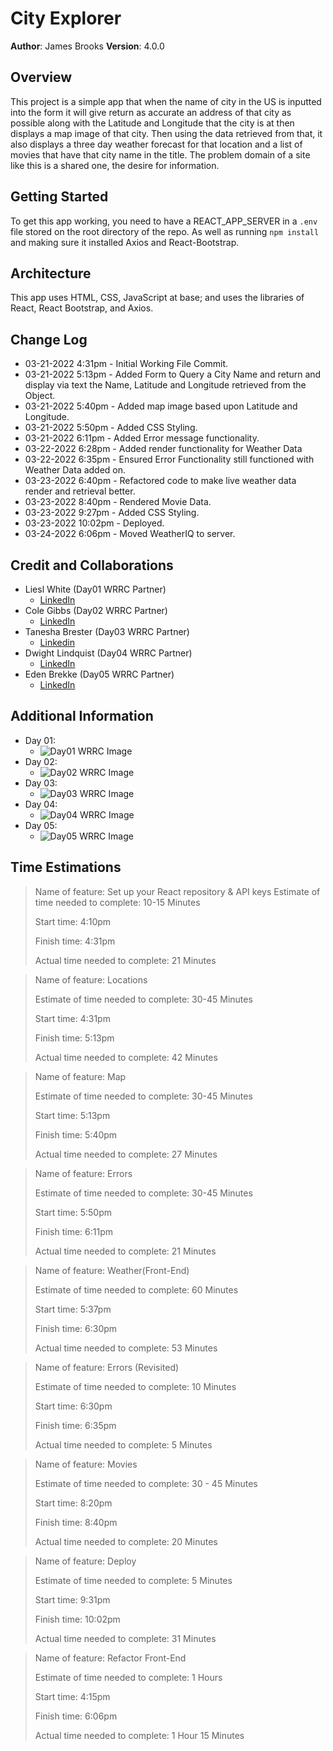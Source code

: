 # City Explorer

**Author**: James Brooks
**Version**: 4.0.0

## Overview

This project is a simple app that when the name of city in the US is inputted into the form it will give return as accurate an address of that city as possible along with the Latitude and Longitude that the city is at then displays a map image of that city. Then using the data retrieved from that, it also displays a three day weather forecast for that location and a list of movies that have that city name in the title. The problem domain of a site like this is a shared one, the desire for information.

## Getting Started

To get this app working, you need to have a REACT_APP_SERVER in a `.env` file stored on the root directory of the repo. As well as running `npm install` and making sure it installed Axios and React-Bootstrap.

## Architecture

This app uses HTML, CSS, JavaScript at base; and uses the libraries of React, React Bootstrap, and Axios.

## Change Log

- 03-21-2022 4:31pm - Initial Working File Commit.
- 03-21-2022 5:13pm - Added Form to Query a City Name and return and display via text the Name, Latitude and Longitude retrieved from the Object.
- 03-21-2022 5:40pm - Added map image based upon Latitude and Longitude.
- 03-21-2022 5:50pm - Added CSS Styling.
- 03-21-2022 6:11pm - Added Error message functionality.
- 03-22-2022 6:28pm - Added render functionality for Weather Data
- 03-22-2022 6:35pm - Ensured Error Functionality still functioned with Weather Data added on.
- 03-23-2022 6:40pm - Refactored code to make live weather data render and retrieval better.
- 03-23-2022 8:40pm - Rendered Movie Data.
- 03-23-2022 9:27pm - Added CSS Styling.
- 03-23-2022 10:02pm - Deployed.
- 03-24-2022 6:06pm - Moved WeatherIQ to server.


## Credit and Collaborations

- Liesl White (Day01 WRRC Partner)
  - [LinkedIn](https://www.linkedin.com/in/lieslwhite/)
- Cole Gibbs (Day02 WRRC Partner)
  - [LinkedIn](https://www.linkedin.com/in/cole-gibbs/)
- Tanesha Brester (Day03 WRRC Partner)
  - [Linkedin](https://www.linkedin.com/in/taneshabrester/)
- Dwight Lindquist (Day04 WRRC Partner)
  - [LinkedIn](https://www.linkedin.com/in/dwight-lindquist-a9a0b6b4/)
- Eden Brekke (Day05 WRRC Partner)
  - [LinkedIn](https://www.linkedin.com/in/eden-brekke/)

## Additional Information

- Day 01:
  - ![Day01 WRRC Image](./src/imgs/WRCC%20Lab%2006.png)
- Day 02:
  - ![Day02 WRRC Image](./src/imgs/Lab%2007%20WRRC.png)
- Day 03:
  - ![Day03 WRRC Image](./src/imgs/Lab!08%20WRRC.png)
- Day 04:
  - ![Day04 WRRC Image](./src/imgs/Lab09%20WRRC.png)
- Day 05:
  - ![Day05 WRRC Image](./src/imgs/25March2022_WRRC_withJames.png)

## Time Estimations

>Name of feature: Set up your React repository & API keys
>Estimate of time needed to complete: 10-15 Minutes
>
>Start time: 4:10pm
>
>Finish time: 4:31pm
>
>Actual time needed to complete: 21 Minutes

>Name of feature: Locations
>
>Estimate of time needed to complete: 30-45 Minutes
>
>Start time: 4:31pm
>
>Finish time: 5:13pm
>
>Actual time needed to complete: 42 Minutes

>Name of feature: Map
>
>Estimate of time needed to complete: 30-45 Minutes
>
>Start time: 5:13pm
>
>Finish time: 5:40pm
>
>Actual time needed to complete: 27 Minutes

>Name of feature: Errors
>
>Estimate of time needed to complete: 30-45 Minutes
>
>Start time: 5:50pm
>
>Finish time: 6:11pm
>
>Actual time needed to complete: 21 Minutes

>Name of feature: Weather(Front-End)
>
>Estimate of time needed to complete: 60 Minutes
>
>Start time: 5:37pm
>
>Finish time: 6:30pm
>
>Actual time needed to complete: 53 Minutes

>Name of feature: Errors (Revisited)
>
>Estimate of time needed to complete: 10 Minutes
>
>Start time: 6:30pm
>
>Finish time: 6:35pm
>
>Actual time needed to complete: 5 Minutes

>Name of feature: Movies
>
>Estimate of time needed to complete: 30 - 45 Minutes
>
>Start time: 8:20pm
>
>Finish time: 8:40pm
>
>Actual time needed to complete: 20 Minutes

>Name of feature: Deploy
>
>Estimate of time needed to complete: 5 Minutes
>
>Start time: 9:31pm
>
>Finish time: 10:02pm
>
>Actual time needed to complete: 31 Minutes

>Name of feature: Refactor Front-End
>
>Estimate of time needed to complete: 1 Hours
>
>Start time: 4:15pm
>
>Finish time: 6:06pm
>
>Actual time needed to complete: 1 Hour 15 Minutes
